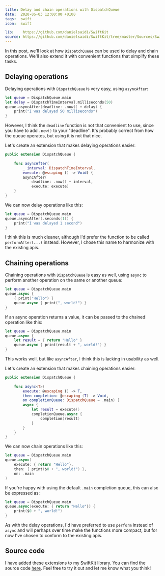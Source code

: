 ```yaml
---
title: Delay and chain operations with DispatchQueue
date:  2020-06-03 12:00:00 +0100
tags:  swift
icon:  swift

lib:    https://github.com/danielsaidi/SwiftKit
source: https://github.com/danielsaidi/SwiftKit/tree/master/Sources/SwiftKit/Extensions
---
```


In this post, we'll look at how `DispatchQueue` can be used to delay and chain operations. We'll also extend it with convenient functions that simplify these tasks.


## Delaying operations

Delaying operations with `DispatchQueue` is very easy, using `asyncAfter`:

```swift
let queue = DispatchQueue.main
let delay = DispatchTimeInterval.milliseconds(50)
queue.asyncAfter(deadline: .now() + delay) {
    print("I was delayed 50 milliseconds")
}
```

However, I think the `deadline` function is not that convenient to use, since you have to add `.now()` to your "deadline". It's probably correct from how the queue operates, but using it is not that nice.

Let's create an extension that makes delaying operations easier:

```swift
public extension DispatchQueue {
    
    func asyncAfter(
        _ interval: DispatchTimeInterval,
        execute: @escaping () -> Void) {
        asyncAfter(
            deadline: .now() + interval,
            execute: execute)
    }
}
```

We can now delay operations like this:

```swift
let queue = DispatchQueue.main
queue.asyncAfter(.seconds(1)) {
    print("I was delayed 1 second")
}
```

I think this is much cleaner, although I'd prefer the function to be called `performAfter(...)` instead. However, I chose this name to harmonize with the existing apis.


## Chaining operations

Chaining operations with `DispatchQueue` is easy as well, using `async` to perform another operation on the same or another queue:

```swift
let queue = DispatchQueue.main
queue.async {
    { print("Hello") }
    queue.async { print(", world!") }
}
```

If an async operation returns a value, it can be passed to the chained operation like this:

```swift
let queue = DispatchQueue.main
queue.async {
    let result = { return "Hello" }
    queue.async { print(result + ", world!") }
}
```

This works well, but like `asyncAfter`, I think this is lacking in usability as well.

Let's create an extension that makes chaining operations easier:

```swift
public extension DispatchQueue {
    
    func async<T>(
        execute: @escaping () -> T,
        then completion: @escaping (T) -> Void,
        on completionQueue: DispatchQueue = .main) {
        async {
            let result = execute()
            completionQueue.async {
                completion(result)
            }
        }
    }
}
```

We can now chain operations like this:

```swift
let queue = DispatchQueue.main
queue.async(
    execute: { return "Hello"}, 
    then: { print($0 + ", world!") },
    on: .main
)
```

If you're happy with using the default `.main` completion queue, this can also be expressed as:

```swift
let queue = DispatchQueue.main
queue.async(execute: { return "Hello"}) {
    print($0 + ", world!")
}
```

As with the delay operations, I'd have preferred to use `perform` instead of `async` and will perhaps over time make the functions more compact, but for now I've chosen to conform to the existing apis.


## Source code

I have added these extensions to my [SwiftKit]({{page.lib}}) library. You can find the source code [here]({{page.source}}). Feel free to try it out and let me know what you think!